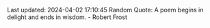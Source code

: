 Last updated: 2024-04-02 17:10:45
Random Quote: A poem begins in delight and ends in wisdom. - Robert Frost